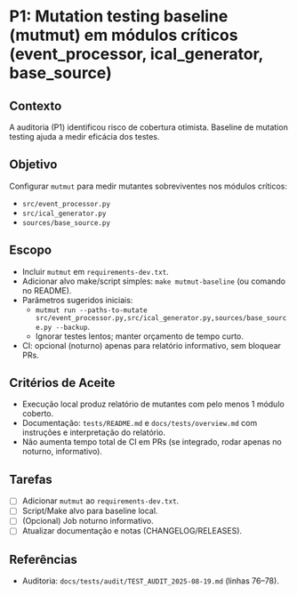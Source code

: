 # P1: Mutation testing baseline (mutmut) em módulos críticos (event_processor, ical_generator, base_source)

## Contexto
A auditoria (P1) identificou risco de cobertura otimista. Baseline de mutation testing ajuda a medir eficácia dos testes.

## Objetivo
Configurar `mutmut` para medir mutantes sobreviventes nos módulos críticos:
- `src/event_processor.py`
- `src/ical_generator.py`
- `sources/base_source.py`

## Escopo
- Incluir `mutmut` em `requirements-dev.txt`.
- Adicionar alvo make/script simples: `make mutmut-baseline` (ou comando no README).
- Parâmetros sugeridos iniciais:
  - `mutmut run --paths-to-mutate src/event_processor.py,src/ical_generator.py,sources/base_source.py --backup`.
  - Ignorar testes lentos; manter orçamento de tempo curto.
- CI: opcional (noturno) apenas para relatório informativo, sem bloquear PRs.

## Critérios de Aceite
- Execução local produz relatório de mutantes com pelo menos 1 módulo coberto.
- Documentação: `tests/README.md` e `docs/tests/overview.md` com instruções e interpretação do relatório.
- Não aumenta tempo total de CI em PRs (se integrado, rodar apenas no noturno, informativo).

## Tarefas
- [ ] Adicionar `mutmut` ao `requirements-dev.txt`.
- [ ] Script/Make alvo para baseline local.
- [ ] (Opcional) Job noturno informativo.
- [ ] Atualizar documentação e notas (CHANGELOG/RELEASES).

## Referências
- Auditoria: `docs/tests/audit/TEST_AUDIT_2025-08-19.md` (linhas 76–78).
